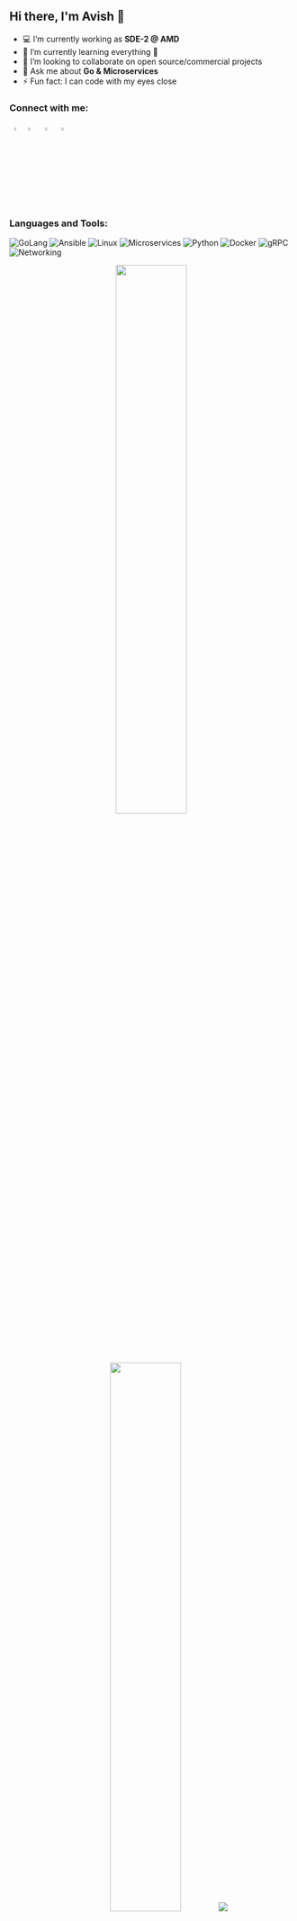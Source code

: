 ## Hi there, I'm Avish 👋 

- 💻 I’m currently working as **SDE-2 @ AMD**
- 🌱 I’m currently learning everything 🤣
- 👯 I’m looking to collaborate on open source/commercial projects
- 💬 Ask me about **Go & Microservices**
- ⚡ Fun fact: I can code with my eyes close

### Connect with me:

&nbsp; [<img src="https://img.icons8.com/color/48/000000/twitter.png" width="3.5%"/>](https://twitter.com/ImAvi34)&nbsp; [<img src="https://img.icons8.com/color/48/000000/linkedin.png" width="3.5%"/>](https://www.linkedin.com/in/avish-porwal-14975b175/) &nbsp; [<img src="https://img.icons8.com/fluent/48/000000/facebook-new.png" width="3.5%"/>](https://www.facebook.com/avish.porwal/) &nbsp; [<img src="https://img.icons8.com/fluent/48/000000/instagram-new.png" width="3.5%"/>](https://www.instagram.com/avissshhhhh/)

### Languages and Tools:

![GoLang](https://img.shields.io/badge/-Golang-00ADD8?logo=go&logoColor=white)
![Ansible](https://img.shields.io/badge/Ansible-20232A?logo=ansible&logoColor=61DAFB)
![Linux](https://img.shields.io/badge/Linux-%23DD0031.svg?logo=Linux&logoColor=white)
![Microservices](https://img.shields.io/badge/Microservices-316192?logo=microservices&logoColor=white)
![Python](https://img.shields.io/badge/-Python-231F20?logo=Python&logoColor=white)
![Docker](https://img.shields.io/badge/-Docker-2496ED?logo=docker&logoColor=white)
![gRPC](https://img.shields.io/badge/gRPC-232F3E?logo=grpc)
![Networking](https://img.shields.io/badge/Networking-F7DF1E?logo=Networking&logoColor=black)


<p align="center">
  <img height="50%" width="auto" src ="https://github-readme-stats.vercel.app/api?username=Avish34&show_icons=true&count_private=true&theme=darcula&hide_border=true&hide=issues,contribs&bg_color=00000000">
  <img height="50%" width="auto" src ="https://github-readme-stats.vercel.app/api/top-langs/?username=Avish34&layout=compact&hide_border=true&theme=darcula&bg_color=00000000&langs_count=6&hide=jupyter%20notebook,tex,css,php&exclude_repo=Pacman-AI">
  <img src ="https://github-readme-streak-stats.herokuapp.com?user=vinitshahdeo&theme=darcula&hide_border=true&background=FFFFFF00">
  <br>
</p>